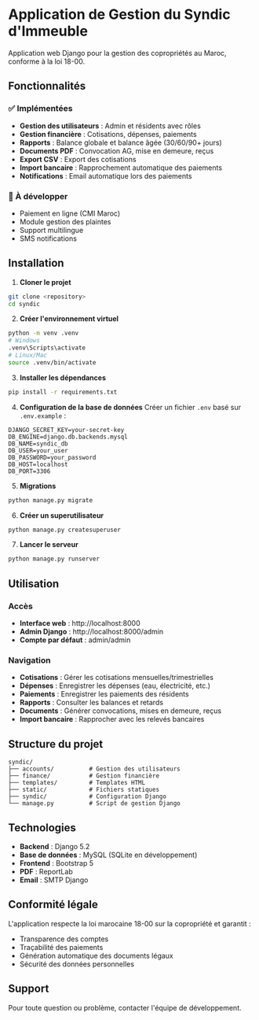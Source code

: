 # Application de Gestion du Syndic d'Immeuble

Application web Django pour la gestion des copropriétés au Maroc, conforme à la loi 18-00.

## Fonctionnalités

### ✅ Implémentées
- **Gestion des utilisateurs** : Admin et résidents avec rôles
- **Gestion financière** : Cotisations, dépenses, paiements
- **Rapports** : Balance globale et balance âgée (30/60/90+ jours)
- **Documents PDF** : Convocation AG, mise en demeure, reçus
- **Export CSV** : Export des cotisations
- **Import bancaire** : Rapprochement automatique des paiements
- **Notifications** : Email automatique lors des paiements

### 🔄 À développer
- Paiement en ligne (CMI Maroc)
- Module gestion des plaintes
- Support multilingue
- SMS notifications

## Installation

1. **Cloner le projet**
```bash
git clone <repository>
cd syndic
```

2. **Créer l'environnement virtuel**
```bash
python -m venv .venv
# Windows
.venv\Scripts\activate
# Linux/Mac
source .venv/bin/activate
```

3. **Installer les dépendances**
```bash
pip install -r requirements.txt
```

4. **Configuration de la base de données**
Créer un fichier `.env` basé sur `.env.example` :
```env
DJANGO_SECRET_KEY=your-secret-key
DB_ENGINE=django.db.backends.mysql
DB_NAME=syndic_db
DB_USER=your_user
DB_PASSWORD=your_password
DB_HOST=localhost
DB_PORT=3306
```

5. **Migrations**
```bash
python manage.py migrate
```

6. **Créer un superutilisateur**
```bash
python manage.py createsuperuser
```

7. **Lancer le serveur**
```bash
python manage.py runserver
```

## Utilisation

### Accès
- **Interface web** : http://localhost:8000
- **Admin Django** : http://localhost:8000/admin
- **Compte par défaut** : admin/admin

### Navigation
- **Cotisations** : Gérer les cotisations mensuelles/trimestrielles
- **Dépenses** : Enregistrer les dépenses (eau, électricité, etc.)
- **Paiements** : Enregistrer les paiements des résidents
- **Rapports** : Consulter les balances et retards
- **Documents** : Générer convocations, mises en demeure, reçus
- **Import bancaire** : Rapprocher avec les relevés bancaires

## Structure du projet

```
syndic/
├── accounts/          # Gestion des utilisateurs
├── finance/           # Gestion financière
├── templates/         # Templates HTML
├── static/            # Fichiers statiques
├── syndic/            # Configuration Django
└── manage.py          # Script de gestion Django
```

## Technologies

- **Backend** : Django 5.2
- **Base de données** : MySQL (SQLite en développement)
- **Frontend** : Bootstrap 5
- **PDF** : ReportLab
- **Email** : SMTP Django

## Conformité légale

L'application respecte la loi marocaine 18-00 sur la copropriété et garantit :
- Transparence des comptes
- Traçabilité des paiements
- Génération automatique des documents légaux
- Sécurité des données personnelles

## Support

Pour toute question ou problème, contacter l'équipe de développement.
